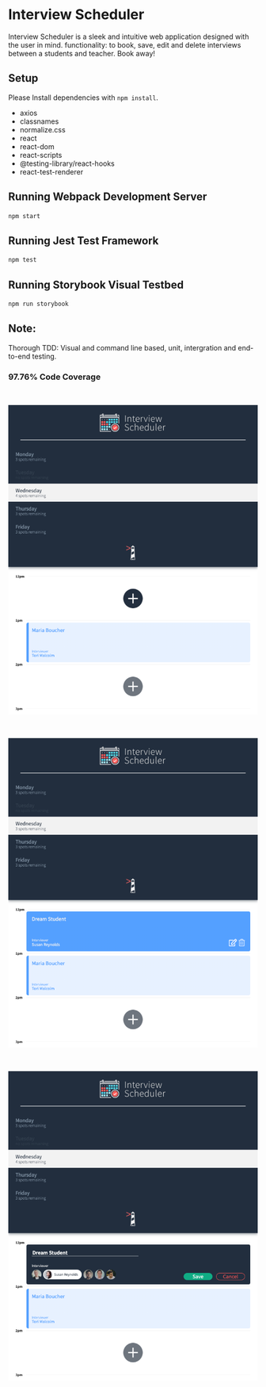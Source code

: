 # Interview Scheduler

Interview Scheduler is a sleek and intuitive web application designed with the user in mind.
functionality: to book, save, edit and delete interviews between a students and teacher.
Book away!

## Setup

Please Install dependencies with `npm install`.

- axios
- classnames
- normalize.css
- react
- react-dom
- react-scripts
- @testing-library/react-hooks
- react-test-renderer

## Running Webpack Development Server

```sh
npm start
```

## Running Jest Test Framework

```sh
npm test
```

## Running Storybook Visual Testbed

```sh
npm run storybook
```

## Note:

Thorough TDD: Visual and command line based, unit, intergration and end-to-end testing.
### 97.76% Code Coverage

<br/>

!["Select the day"](https://github.com/colespen/scheduler/blob/master/docs/InterviewSched_1.png)

<br/>

!["Create a new interview"](https://github.com/colespen/scheduler/blob/master/docs/nterviewSched_2.png)

<br/>

!["Save the interview"](https://github.com/colespen/scheduler/blob/master/docs/nterviewSched_3.png)
